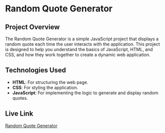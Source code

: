 ﻿# Random Quote Generator

## Project Overview

The Random Quote Generator is a simple JavaScript project that displays a random quote each time the user interacts with the application. This project is designed to help you understand the basics of JavaScript, HTML, and CSS, and how they work together to create a dynamic web application.

## Technologies Used

- **HTML**: For structuring the web page.
- **CSS**: For styling the application.
- **JavaScript**: For implementing the logic to generate and display random quotes.

## Live Link


[Random Quote Generator](https://sameer-random-quote-generator.netlify.app/)


